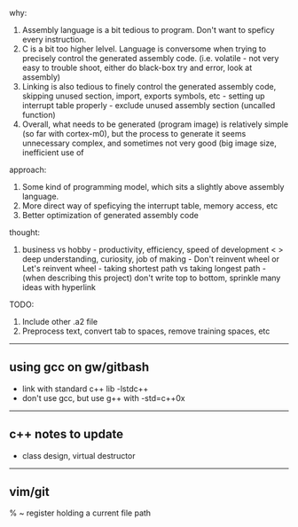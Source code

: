 why:
  1. Assembly language is a bit tedious to program. Don't want to speficy every instruction.
  2. C is a bit too higher lelvel. Language is conversome when trying to precisely control the generated assembly code.
     (i.e. volatile - not very easy to trouble shoot, either do black-box try and error, look at assembly)
  3. Linking is also tedious to finely control the generated assembly code, skipping unused section, import, exports symbols, etc
    - setting up interrupt table properly
    - exclude unused assembly section (uncalled function)
  4. Overall, what needs to be generated (program image) is relatively simple (so far with cortex-m0), but the process to
     generate it seems unnecessary complex, and sometimes not very good (big image size, inefficient use of
     

approach:
  1. Some kind of programming model, which sits a slightly above assembly language.
  2. More direct way of speficying the interrupt table, memory access, etc
  3. Better optimization of generated assembly code

thought:
  1. business vs hobby
    - productivity, efficiency, speed of development < > deep understanding, curiosity, job of making
    - Don't reinvent wheel or Let's reinvent wheel
    - taking shortest path vs taking longest path
    - (when describing this project) don't write top to bottom, sprinkle many ideas with hyperlink

TODO:
  1. Include other .a2 file
  2. Preprocess text, convert tab to spaces, remove training spaces, etc

----------------------------------------------------------------------------------------------------
using gcc on gw/gitbash
----------------------------------------------------------------------------------------------------
- link with standard c++ lib  -lstdc++
- don't use gcc, but use g++ with -std=c++0x

----------------------------------------------------------------------------------------------------
c++ notes to update
----------------------------------------------------------------------------------------------------
- class design, virtual destructor

----------------------------------------------------------------------------------------------------
vim/git
----------------------------------------------------------------------------------------------------
% ~ register holding a current file path
